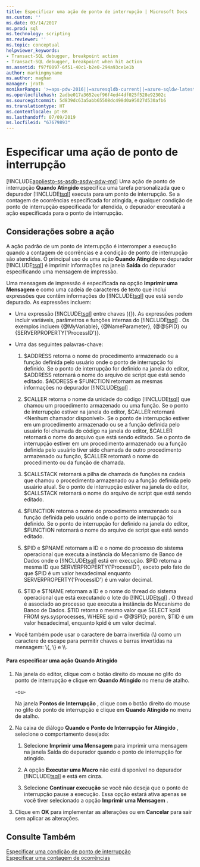 ```yaml
---
title: Especificar uma ação de ponto de interrupção | Microsoft Docs
ms.custom: ''
ms.date: 03/14/2017
ms.prod: sql
ms.technology: scripting
ms.reviewer: ''
ms.topic: conceptual
helpviewer_keywords:
- Transact-SQL debugger, breakpoint action
- Transact-SQL debugger, breakpoint when hit action
ms.assetid: f97f0097-6f51-40c1-b2e0-294a93ce1e1b
author: markingmyname
ms.author: maghan
manager: jroth
monikerRange: '>=aps-pdw-2016||=azuresqldb-current||=azure-sqldw-latest||>=sql-server-2016||=sqlallproducts-allversions||>=sql-server-linux-2017||=azuresqldb-mi-current'
ms.openlocfilehash: 2adbe017a3652eef96f4ed44df025f528e92302c
ms.sourcegitcommit: 5d839dc63a5abb65508dc498d0a95027d530afb6
ms.translationtype: HT
ms.contentlocale: pt-BR
ms.lasthandoff: 07/09/2019
ms.locfileid: "67679893"
---
```

# <a name="specify-a-breakpoint-action"></a>Especificar uma ação de ponto de interrupção
[!INCLUDE[appliesto-ss-asdb-asdw-pdw-md](../../includes/appliesto-ss-asdb-asdw-pdw-md.md)]
  Uma ação de ponto de interrupção **Quando Atingido** especifica uma tarefa personalizada que o depurador [!INCLUDE[tsql](../../includes/tsql-md.md)] executa para um ponto de interrupção. Se a contagem de ocorrências especificada for atingida, e qualquer condição de ponto de interrupção especificada for atendida, o depurador executará a ação especificada para o ponto de interrupção.  
  
##  <a name="BKMK_ActionConsiderations"></a> Considerações sobre a ação  
 A ação padrão de um ponto de interrupção é interromper a execução quando a contagem de ocorrências e a condição de ponto de interrupção são atendidas. O principal uso de uma ação **Quando Atingido** no depurador [!INCLUDE[tsql](../../includes/tsql-md.md)] é imprimir informações na janela **Saída** do depurador especificando uma mensagem de impressão.  
  
 Uma mensagem de impressão é especificada na opção **Imprimir uma Mensagem** e como uma cadeia de caracteres de texto que inclui expressões que contêm informações do [!INCLUDE[tsql](../../includes/tsql-md.md)] que está sendo depurado. As expressões incluem:  
  
-   Uma expressão [!INCLUDE[tsql](../../includes/tsql-md.md)] entre chaves ({}). As expressões podem incluir variáveis, parâmetros e funções internas do [!INCLUDE[tsql](../../includes/tsql-md.md)] . Os exemplos incluem {@MyVariable}, {@NameParameter}, {@@SPID} ou {SERVERPROPERTY('ProcessID')}.  
  
-   Uma das seguintes palavras-chave:  
  
    1.  $ADDRESS retorna o nome do procedimento armazenado ou a função definida pelo usuário onde o ponto de interrupção foi definido. Se o ponto de interrupção for definido na janela do editor, $ADDRESS retornará o nome do arquivo de script que está sendo editado. $ADDRESS e $FUNCTION retornam as mesmas informações no depurador [!INCLUDE[tsql](../../includes/tsql-md.md)] .  
  
    2.  $CALLER retorna o nome da unidade do código [!INCLUDE[tsql](../../includes/tsql-md.md)] que chamou um procedimento armazenado ou uma função. Se o ponto de interrupção estiver na janela do editor, $CALLER retornará \<Nenhum chamador disponível>. Se o ponto de interrupção estiver em um procedimento armazenado ou se a função definida pelo usuário foi chamada do código na janela do editor, $CALLER retornará o nome do arquivo que está sendo editado. Se o ponto de interrupção estiver em um procedimento armazenado ou a função definida pelo usuário tiver sido chamada de outro procedimento armazenado ou função, $CALLER retornará o nome do procedimento ou da função de chamada.  
  
    3.  $CALLSTACK retornará a pilha de chamada de funções na cadeia que chamou o procedimento armazenado ou a função definida pelo usuário atual. Se o ponto de interrupção estiver na janela do editor, $CALLSTACK retornará o nome do arquivo de script que está sendo editado.  
  
    4.  $FUNCTION retorna o nome do procedimento armazenado ou a função definida pelo usuário onde o ponto de interrupção foi definido. Se o ponto de interrupção for definido na janela do editor, $FUNCTION retornará o nome do arquivo de script que está sendo editado.  
  
    5.  $PID e $PNAME retornam a ID e o nome do processo do sistema operacional que executa a instância do Mecanismo de Banco de Dados onde o [!INCLUDE[tsql](../../includes/tsql-md.md)] está em execução. $PID retorna a mesma ID que SERVERPROPERTY('ProcessID'), exceto pelo fato de que $PID é um valor hexadecimal enquanto SERVERPROPERTY('ProcessID') é um valor decimal.  
  
    6.  $TID e $TNAME retornam a ID e o nome do thread do sistema operacional que está executando o lote do [!INCLUDE[tsql](../../includes/tsql-md.md)] . O thread é associado ao processo que executa a instância do Mecanismo de Banco de Dados. $TID retorna o mesmo valor que SELECT kpid FROM sys.sysprocesses, WHERE spid = @@SPID; porém, $TID é um valor hexadecimal, enquanto kpid é um valor decimal.  
  
-   Você também pode usar o caractere de barra invertida (\\) como um caractere de escape para permitir chaves e barras invertidas na mensagem: \\{, \\} e \\\\.  
  
#### <a name="to-specify-a-when-hit-action"></a>Para especificar uma ação Quando Atingido  
  
1.  Na janela do editor, clique com o botão direito do mouse no glifo do ponto de interrupção e clique em **Quando Atingido** no menu de atalho.  
  
     -ou-  
  
     Na janela **Pontos de Interrupção** , clique com o botão direito do mouse no glifo do ponto de interrupção e clique em **Quando Atingido** no menu de atalho.  
  
2.  Na caixa de diálogo **Quando o Ponto de Interrupção for Atingido** , selecione o comportamento desejado:  
  
    1.  Selecione **Imprimir uma Mensagem** para imprimir uma mensagem na janela Saída do depurador quando o ponto de interrupção for atingido.  
  
    2.  A opção **Executar uma Macro** não está disponível no depurador [!INCLUDE[tsql](../../includes/tsql-md.md)] e está em cinza.  
  
    3.  Selecione **Continuar execução** se você não deseja que o ponto de interrupção pause a execução. Essa opção estará ativa apenas se você tiver selecionado a opção **Imprimir uma Mensagem** .  
  
3.  Clique em **OK** para implementar as alterações ou em **Cancelar** para sair sem aplicar as alterações.  
  
## <a name="see-also"></a>Consulte Também  
 [Especificar uma condição de ponto de interrupção](../../relational-databases/scripting/specify-a-breakpoint-condition.md)   
 [Especificar uma contagem de ocorrências](../../relational-databases/scripting/specify-a-hit-count.md)  
